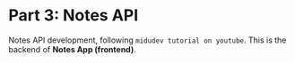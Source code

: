 # Part 3: Notes API

Notes API development, following `midudev tutorial on youtube`.
This is the backend of **Notes App (frontend)**.